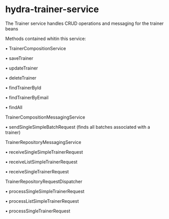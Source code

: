# hydra-trainer-service

The Trainer service handles CRUD operations and messaging for the trainer beans

Methods contained whitin this service:

•	TrainerCompositionService 

•	saveTrainer

•	updateTrainer

•	deleteTrainer

•	findTrainerById

•	findTrainerByEmail

•	findAll

TrainerCompositionMessagingService

•	sendSingleSimpleBatchRequest (finds all batches associated with a trainer)

TrainerRepositoryMessagingService 

•	receiveSingleSimpleTrainerRequest

•	receiveListSimpleTrainerRequest

•	receiveSingleTrainerRequest

TrainerRepositoryRequestDispatcher 

•	processSingleSimpleTrainerRequest

•	processListSimpleTrainerRequest

•	processSingleTrainerRequest
